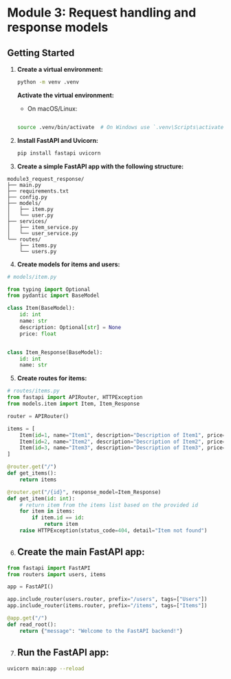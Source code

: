 # Module 3: Request handling and response models

## Getting Started
1. **Create a virtual environment:**
    ```bash
    python -m venv .venv
    ```
    
    **Activate the virtual environment:**
    - On macOS/Linux:
    ```bash

    source .venv/bin/activate  # On Windows use `.venv\Scripts\activate`
    ```

1. **Install FastAPI and Uvicorn:**
    ```bash
    pip install fastapi uvicorn
    ```

1. **Create a simple FastAPI app with the following structure:**

```
module3_request_response/
├── main.py
├── requirements.txt
├── config.py
├── models/
│   ├── item.py
│   └── user.py
├── services/
│   ├── item_service.py
│   └── user_service.py
└── routes/
    ├── items.py
    └── users.py
```

4. **Create models for items and users:**

```python
# models/item.py

from typing import Optional
from pydantic import BaseModel

class Item(BaseModel):
    id: int 
    name: str
    description: Optional[str] = None
    price: float


class Item_Response(BaseModel):
    id: int
    name: str
```
5. **Create routes for items:**

```python
# routes/items.py
from fastapi import APIRouter, HTTPException
from models.item import Item, Item_Response

router = APIRouter()

items = [
    Item(id=1, name="Item1", description="Description of Item1", price=10.0),
    Item(id=2, name="Item2", description="Description of Item2", price=20.0),
    Item(id=3, name="Item3", description="Description of Item3", price=30.0),
]

@router.get("/")
def get_items():
    return items

@router.get("/{id}", response_model=Item_Response)
def get_item(id: int):
    # return item from the items list based on the provided id
    for item in items:
        if item.id == id:
            return item
    raise HTTPException(status_code=404, detail="Item not found")
```

6. ## Create the main FastAPI app:

```python
from fastapi import FastAPI
from routers import users, items

app = FastAPI()

app.include_router(users.router, prefix="/users", tags=["Users"])
app.include_router(items.router, prefix="/items", tags=["Items"])

@app.get("/")
def read_root():
    return {"message": "Welcome to the FastAPI backend!"}
```

7. ## Run the FastAPI app:
```bash
uvicorn main:app --reload
```